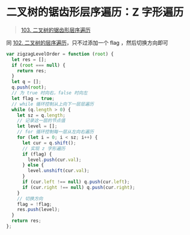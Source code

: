 
# 二叉树的锯齿形层序遍历：Z 字形遍历


> [103. 二叉树的锯齿形层序遍历](https://leetcode.cn/problems/binary-tree-zigzag-level-order-traversal/)


同 [102. 二叉树的层序遍历](/post/l6vttn96ha.html)，只不过添加一个 flag ，然后切换方向即可

```javascript hl:18,20,22,27
var zigzagLevelOrder = function (root) {
  let res = [];
  if (root === null) {
    return res;
  }
  let q = [];
  q.push(root);
  // 为 true 时向右，false 时向左
  let flag = true;
  // while 循环控制从上向下一层层遍历
  while (q.length > 0) {
    let sz = q.length;
    // 记录这一层的节点值
    let level = [];
    // for 循环控制每一层从左向右遍历
    for (let i = 0; i < sz; i++) {
      let cur = q.shift();
      // 实现 z 字形遍历
      if (flag) {
        level.push(cur.val);
      } else {
        level.unshift(cur.val);
      }
      if (cur.left !== null) q.push(cur.left);
      if (cur.right !== null) q.push(cur.right);
    }
    // 切换方向
    flag = !flag;
    res.push(level);
  }
  return res;
};
```